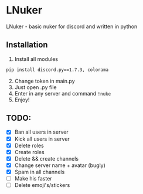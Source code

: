 # LNuker
LNuker - basic nuker for discord and written in python
## Installation
1. Install all modules
```bash
pip install discord.py==1.7.3, colorama
```
2. Change token in main.py
3. Just open .py file
4. Enter in any server and command `!nuke`
5. Enjoy!
## TODO:
- [x] Ban all users in server
- [x] Kick all users in server
- [x] Delete roles
- [x] Create roles
- [x] Delete && create channels
- [x] Change server name + avatar (bugly)
- [x] Spam in all channels  
- [ ] Make his faster
- [ ] Delete emoji's/stickers
